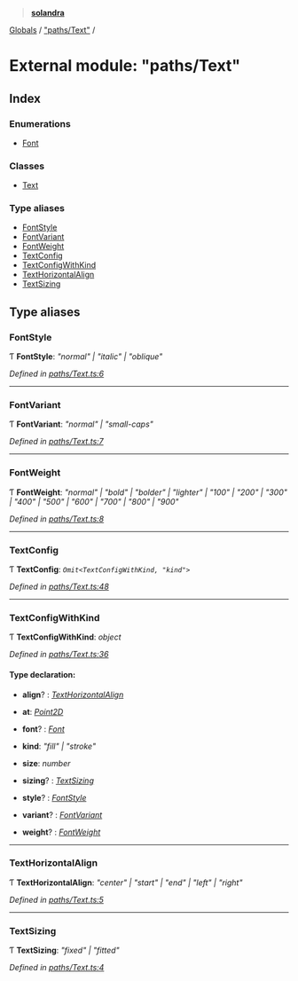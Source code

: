> **[solandra](../README.md)**

[Globals](../README.md) / ["paths/Text"](_paths_text_.md) /

# External module: "paths/Text"

## Index

### Enumerations

* [Font](../enums/_paths_text_.font.md)

### Classes

* [Text](../classes/_paths_text_.text.md)

### Type aliases

* [FontStyle](_paths_text_.md#fontstyle)
* [FontVariant](_paths_text_.md#fontvariant)
* [FontWeight](_paths_text_.md#fontweight)
* [TextConfig](_paths_text_.md#textconfig)
* [TextConfigWithKind](_paths_text_.md#textconfigwithkind)
* [TextHorizontalAlign](_paths_text_.md#texthorizontalalign)
* [TextSizing](_paths_text_.md#textsizing)

## Type aliases

###  FontStyle

Ƭ **FontStyle**: *"normal" | "italic" | "oblique"*

*Defined in [paths/Text.ts:6](https://github.com/jamesporter/solandra/blob/0b8a323/src/lib/paths/Text.ts#L6)*

___

###  FontVariant

Ƭ **FontVariant**: *"normal" | "small-caps"*

*Defined in [paths/Text.ts:7](https://github.com/jamesporter/solandra/blob/0b8a323/src/lib/paths/Text.ts#L7)*

___

###  FontWeight

Ƭ **FontWeight**: *"normal" | "bold" | "bolder" | "lighter" | "100" | "200" | "300" | "400" | "500" | "600" | "700" | "800" | "900"*

*Defined in [paths/Text.ts:8](https://github.com/jamesporter/solandra/blob/0b8a323/src/lib/paths/Text.ts#L8)*

___

###  TextConfig

Ƭ **TextConfig**: *`Omit<TextConfigWithKind, "kind">`*

*Defined in [paths/Text.ts:48](https://github.com/jamesporter/solandra/blob/0b8a323/src/lib/paths/Text.ts#L48)*

___

###  TextConfigWithKind

Ƭ **TextConfigWithKind**: *object*

*Defined in [paths/Text.ts:36](https://github.com/jamesporter/solandra/blob/0b8a323/src/lib/paths/Text.ts#L36)*

#### Type declaration:

* **align**? : *[TextHorizontalAlign](_paths_text_.md#texthorizontalalign)*

* **at**: *[Point2D](_types_sol_.md#point2d)*

* **font**? : *[Font](../enums/_paths_text_.font.md)*

* **kind**: *"fill" | "stroke"*

* **size**: *number*

* **sizing**? : *[TextSizing](_paths_text_.md#textsizing)*

* **style**? : *[FontStyle](_paths_text_.md#fontstyle)*

* **variant**? : *[FontVariant](_paths_text_.md#fontvariant)*

* **weight**? : *[FontWeight](_paths_text_.md#fontweight)*

___

###  TextHorizontalAlign

Ƭ **TextHorizontalAlign**: *"center" | "start" | "end" | "left" | "right"*

*Defined in [paths/Text.ts:5](https://github.com/jamesporter/solandra/blob/0b8a323/src/lib/paths/Text.ts#L5)*

___

###  TextSizing

Ƭ **TextSizing**: *"fixed" | "fitted"*

*Defined in [paths/Text.ts:4](https://github.com/jamesporter/solandra/blob/0b8a323/src/lib/paths/Text.ts#L4)*